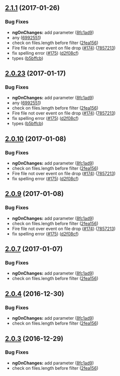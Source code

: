 <a name="2.1.1"></a>
## [2.1.1](https://github.com/jkuri/ngx-uploader/compare/v2.0.0...2.1.1) (2017-01-26)


### Bug Fixes

* **ngOnChanges:** add parameter ([8fc1ad9](https://github.com/jkuri/ngx-uploader/commit/8fc1ad9))
* any ([6992551](https://github.com/jkuri/ngx-uploader/commit/6992551))
* check on files.length before filter ([2fea156](https://github.com/jkuri/ngx-uploader/commit/2fea156))
* Fire file not over event on file drop ([#174](https://github.com/jkuri/ngx-uploader/issues/174)) ([7857213](https://github.com/jkuri/ngx-uploader/commit/7857213))
* fix spelling error ([#175](https://github.com/jkuri/ngx-uploader/issues/175)) ([d2f08cf](https://github.com/jkuri/ngx-uploader/commit/d2f08cf))
* types ([b5bffcb](https://github.com/jkuri/ngx-uploader/commit/b5bffcb))



<a name="2.0.23"></a>
## [2.0.23](https://github.com/jkuri/ngx-uploader/compare/v2.0.0...2.0.23) (2017-01-17)


### Bug Fixes

* **ngOnChanges:** add parameter ([8fc1ad9](https://github.com/jkuri/ngx-uploader/commit/8fc1ad9))
* any ([6992551](https://github.com/jkuri/ngx-uploader/commit/6992551))
* check on files.length before filter ([2fea156](https://github.com/jkuri/ngx-uploader/commit/2fea156))
* Fire file not over event on file drop ([#174](https://github.com/jkuri/ngx-uploader/issues/174)) ([7857213](https://github.com/jkuri/ngx-uploader/commit/7857213))
* fix spelling error ([#175](https://github.com/jkuri/ngx-uploader/issues/175)) ([d2f08cf](https://github.com/jkuri/ngx-uploader/commit/d2f08cf))
* types ([b5bffcb](https://github.com/jkuri/ngx-uploader/commit/b5bffcb))



<a name="2.0.10"></a>
## [2.0.10](https://github.com/jkuri/ngx-uploader/compare/v2.0.0...2.0.10) (2017-01-08)


### Bug Fixes

* **ngOnChanges:** add parameter ([8fc1ad9](https://github.com/jkuri/ngx-uploader/commit/8fc1ad9))
* check on files.length before filter ([2fea156](https://github.com/jkuri/ngx-uploader/commit/2fea156))
* Fire file not over event on file drop ([#174](https://github.com/jkuri/ngx-uploader/issues/174)) ([7857213](https://github.com/jkuri/ngx-uploader/commit/7857213))
* fix spelling error ([#175](https://github.com/jkuri/ngx-uploader/issues/175)) ([d2f08cf](https://github.com/jkuri/ngx-uploader/commit/d2f08cf))



<a name="2.0.9"></a>
## [2.0.9](https://github.com/jkuri/ngx-uploader/compare/v2.0.0...2.0.9) (2017-01-08)


### Bug Fixes

* **ngOnChanges:** add parameter ([8fc1ad9](https://github.com/jkuri/ngx-uploader/commit/8fc1ad9))
* check on files.length before filter ([2fea156](https://github.com/jkuri/ngx-uploader/commit/2fea156))
* Fire file not over event on file drop ([#174](https://github.com/jkuri/ngx-uploader/issues/174)) ([7857213](https://github.com/jkuri/ngx-uploader/commit/7857213))
* fix spelling error ([#175](https://github.com/jkuri/ngx-uploader/issues/175)) ([d2f08cf](https://github.com/jkuri/ngx-uploader/commit/d2f08cf))



<a name="2.0.7"></a>
## [2.0.7](https://github.com/jkuri/ngx-uploader/compare/v2.0.0...2.0.7) (2017-01-07)


### Bug Fixes

* **ngOnChanges:** add parameter ([8fc1ad9](https://github.com/jkuri/ngx-uploader/commit/8fc1ad9))
* check on files.length before filter ([2fea156](https://github.com/jkuri/ngx-uploader/commit/2fea156))



<a name="2.0.4"></a>
## [2.0.4](https://github.com/jkuri/ngx-uploader/compare/v2.0.0...2.0.4) (2016-12-30)


### Bug Fixes

* **ngOnChanges:** add parameter ([8fc1ad9](https://github.com/jkuri/ngx-uploader/commit/8fc1ad9))
* check on files.length before filter ([2fea156](https://github.com/jkuri/ngx-uploader/commit/2fea156))



<a name="2.0.3"></a>
## [2.0.3](https://github.com/jkuri/ngx-uploader/compare/v2.0.0...2.0.3) (2016-12-29)


### Bug Fixes

* **ngOnChanges:** add parameter ([8fc1ad9](https://github.com/jkuri/ngx-uploader/commit/8fc1ad9))
* check on files.length before filter ([2fea156](https://github.com/jkuri/ngx-uploader/commit/2fea156))



